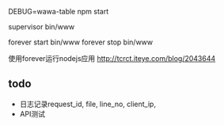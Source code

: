 DEBUG=wawa-table npm start

supervisor bin/www

forever start bin/www
forever stop bin/www

使用forever运行nodejs应用
http://tcrct.iteye.com/blog/2043644

## todo
- 日志记录request_id, file, line_no, client_ip, 
- API测试
